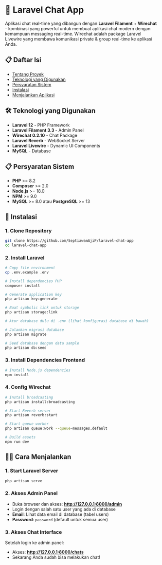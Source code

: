 # 💬 Laravel Chat App

Aplikasi chat real-time yang dibangun dengan **Laravel Filament** + **Wirechat** - kombinasi yang powerful untuk membuat aplikasi chat modern dengan kemampuan messaging real-time. Wirechat adalah package Laravel Livewire yang membawa komunikasi private & group real-time ke aplikasi Anda.

## 📋 Daftar Isi

- [Tentang Proyek](#-tentang-proyek)
- [Teknologi yang Digunakan](#-teknologi-yang-digunakan)
- [Persyaratan Sistem](#-persyaratan-sistem)
- [Instalasi](#-instalasi)
- [Menjalankan Aplikasi](#-menjalankan-aplikasi)

## 🛠️ Teknologi yang Digunakan

- **Laravel 12** - PHP Framework
- **Laravel Filament 3.3** - Admin Panel
- **Wirechat 0.2.10** - Chat Package
- **Laravel Reverb** - WebSocket Server
- **Laravel Livewire** - Dynamic UI Components
- **MySQL** - Database

## 📋 Persyaratan Sistem

- **PHP** >= 8.2
- **Composer** >= 2.0
- **Node.js** >= 18.0
- **NPM** >= 9.0
- **MySQL** >= 8.0 atau **PostgreSQL** >= 13

## 🚀 Instalasi

### 1. Clone Repository
```bash
git clone https://github.com/SeptiawanAjiP/laravel-chat-app
cd laravel-chat-app
```

### 2. Install Laravel
```bash
# Copy file environment
cp .env.example .env

# Install dependencies PHP
composer install

# Generate application key
php artisan key:generate

# Buat symbolic link untuk storage
php artisan storage:link

# Atur database dulu di .env (lihat konfigurasi database di bawah)

# Jalankan migrasi database
php artisan migrate

# Seed database dengan data sample
php artisan db:seed
```

### 3. Install Dependencies Frontend
```bash
# Install Node.js dependencies
npm install
```

### 4. Config Wirechat
```bash
# Install broadcasting
php artisan install:broadcasting

# Start Reverb server
php artisan reverb:start

# Start queue worker
php artisan queue:work --queue=messages,default

# Build assets
npm run dev
```

## 🏃‍♂️ Cara Menjalankan

### 1. Start Laravel Server
```bash
php artisan serve
```

### 2. Akses Admin Panel
- Buka browser dan akses: **http://127.0.0.1:8000/admin**
- Login dengan salah satu user yang ada di database
- **Email**: Lihat data email di database (tabel users)
- **Password**: `password` (default untuk semua user)

### 3. Akses Chat Interface
Setelah login ke admin panel:
- Akses: **http://127.0.0.1:8000/chats**
- Sekarang Anda sudah bisa melakukan chat!